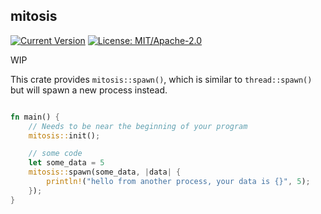 ## mitosis

<!-- [![Build Status](https://travis-ci.org/Manishearth/elsa.svg?branch=master)](https://travis-ci.org/Manishearth/elsa) -->
[![Current Version](https://meritbadge.herokuapp.com/mitosis)](https://crates.io/crates/mitosis)
[![License: MIT/Apache-2.0](https://img.shields.io/crates/l/mitosis.svg)](#license)


WIP

This crate provides `mitosis::spawn()`, which is similar to `thread::spawn()` but will spawn a new process instead.


```rust

fn main() {
    // Needs to be near the beginning of your program
    mitosis::init();

    // some code
    let some_data = 5
    mitosis::spawn(some_data, |data| {
        println!("hello from another process, your data is {}", 5);
    });
}
```
